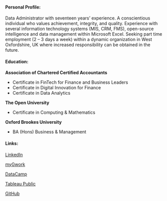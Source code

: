 #### Personal Profile:

Data Administrator with seventeen years’ experience.  A conscientious individual who values achievement, integrity, and quality.  Experience with several information technology systems (MIS, CRM, FMS), open-source intelligence and data management within Microsoft Excel.  Seeking part time employment (2 – 3 days a week) within a dynamic organization in West Oxfordshire, UK where increased responsibility can be obtained in the future.

#### Education:

**Association of Chartered Certified Accountants**
-	Certificate in FinTech for Finance and Business Leaders
-	Certificate in Digital Innovation for Finance
-	Certificate in Data Analytics

**The Open University**
-	Certificate in Computing & Mathematics

**Oxford Brookes University**
-	BA (Hons) Business & Management


#### Links:

[LinkedIn]( https://www.linkedin.com/in/emmahicks01)

[myGwork](https://www.mygwork.com/en/members/professionals/emma-hicks/detail
)

[DataCamp](https://www.datacamp.com/portfolio/emma-hicks)

[Tableau Public](https://public.tableau.com/app/profile/emmahicks/vizzes)

[GitHub](https://github.com/emma-on-github)

